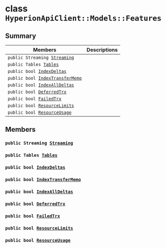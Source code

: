 # class `HyperionApiClient::Models::Features` 

## Summary

 Members                        | Descriptions                                
--------------------------------|---------------------------------------------
`public Streaming `[`Streaming`](#class_hyperion_api_client_1_1_models_1_1_features_1a14a0d89478d794f93fe086dbc82ddf28) | 
`public Tables `[`Tables`](#class_hyperion_api_client_1_1_models_1_1_features_1addd10368bba1530f4e7f703c9cde8047) | 
`public bool `[`IndexDeltas`](#class_hyperion_api_client_1_1_models_1_1_features_1abd48799834b275330074079bd8ff257e) | 
`public bool `[`IndexTransferMemo`](#class_hyperion_api_client_1_1_models_1_1_features_1a1f0ff06810749d25f5d004a946df73bd) | 
`public bool `[`IndexAllDeltas`](#class_hyperion_api_client_1_1_models_1_1_features_1a215213e520e3c0c2487131fe29dd3110) | 
`public bool `[`DeferredTrx`](#class_hyperion_api_client_1_1_models_1_1_features_1a50f8ba6dbfd59d5cef27265ae56fdfb3) | 
`public bool `[`FailedTrx`](#class_hyperion_api_client_1_1_models_1_1_features_1a3928d970b99b4222391508f58e575f84) | 
`public bool `[`ResourceLimits`](#class_hyperion_api_client_1_1_models_1_1_features_1a65aa3af3480570755c1e9776283cf046) | 
`public bool `[`ResourceUsage`](#class_hyperion_api_client_1_1_models_1_1_features_1a4f4398f0353ca7e577075c5ab42c360a) | 

## Members

### `public Streaming `[`Streaming`](#class_hyperion_api_client_1_1_models_1_1_features_1a14a0d89478d794f93fe086dbc82ddf28) 

### `public Tables `[`Tables`](#class_hyperion_api_client_1_1_models_1_1_features_1addd10368bba1530f4e7f703c9cde8047) 

### `public bool `[`IndexDeltas`](#class_hyperion_api_client_1_1_models_1_1_features_1abd48799834b275330074079bd8ff257e) 

### `public bool `[`IndexTransferMemo`](#class_hyperion_api_client_1_1_models_1_1_features_1a1f0ff06810749d25f5d004a946df73bd) 

### `public bool `[`IndexAllDeltas`](#class_hyperion_api_client_1_1_models_1_1_features_1a215213e520e3c0c2487131fe29dd3110) 

### `public bool `[`DeferredTrx`](#class_hyperion_api_client_1_1_models_1_1_features_1a50f8ba6dbfd59d5cef27265ae56fdfb3) 

### `public bool `[`FailedTrx`](#class_hyperion_api_client_1_1_models_1_1_features_1a3928d970b99b4222391508f58e575f84) 

### `public bool `[`ResourceLimits`](#class_hyperion_api_client_1_1_models_1_1_features_1a65aa3af3480570755c1e9776283cf046) 

### `public bool `[`ResourceUsage`](#class_hyperion_api_client_1_1_models_1_1_features_1a4f4398f0353ca7e577075c5ab42c360a) 

